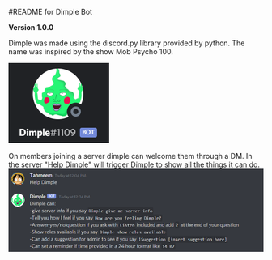 #README for Dimple Bot

**Version 1.0.0**

Dimple was made using the discord.py library provided by python.
The name was inspired by the show Mob Psycho 100. 

![img.png](Images/img.png)

On members joining a server dimple can welcome them through a DM. 
In the server "Help Dimple" will trigger Dimple to show all the things it can do.
![img_1.png](Images/img_1.png)

